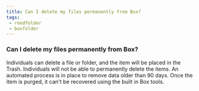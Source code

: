 ```yaml
---
title: Can I delete my files permanently from Box?
tags:
 - reedfolder
 - boxfolder
---
```


### Can I delete my files permanently from Box?

Individuals can delete a file or folder, and the item will be placed in the Trash. Individuals will not be able to permanently delete the items. An automated process is in place to remove data older than 90 days. Once the item is purged, it can't be recovered using the built in Box tools.
